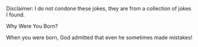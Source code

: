 Disclaimer: I do not condone these jokes, they are from a collection of jokes I found.

Why Were You Born?

When you were born, God admitted that even he sometimes made mistakes!

